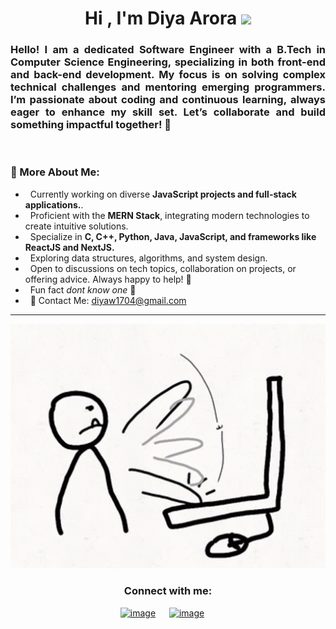 
<!--
**diya-arora/diya-arora** is a ✨ _special_ ✨ repository because its `README.md` (this file) appears on your GitHub profile.

Here are some ideas to get you started:

- 🔭 I’m currently working on ...
- 🌱 I’m currently learning ...
- 👯 I’m looking to collaborate on ...
- 🤔 I’m looking for help with ...
- 💬 Ask me about ...
- 📫 How to reach me: ...
- 😄 Pronouns: ...
- ⚡ Fun fact: ...
-->


<h1 align="center"><b>Hi</b> , I'm Diya Arora <img src="https://media.giphy.com/media/hvRJCLFzcasrR4ia7z/giphy.gif" width="35"></h1>


<h3 align="Justify"> Hello! I am a dedicated <b>Software Engineer</b> with a B.Tech in Computer Science Engineering, specializing in both front-end and back-end development. <b>My focus is on solving complex technical challenges</b> and mentoring emerging programmers. I’m passionate about coding and continuous learning, <b>always eager to enhance my skill set</b>. Let’s collaborate and build something impactful together! 🌸 </h3>


<br/>

### 🧐 More About Me:
- &nbsp;  Currently working on diverse **JavaScript projects and full-stack applications.**.<br>
- &nbsp;  Proficient with the **MERN Stack**, integrating modern technologies to create intuitive solutions.<br>
- &nbsp;  Specialize in **C, C++, Python, Java, JavaScript, and frameworks like ReactJS and NextJS.**<br>
- &nbsp;  Exploring data structures, algorithms, and system design. <br>
- &nbsp;  Open to discussions on tech topics, collaboration on projects, or offering advice. Always happy to help! 🌸 <br>
- &nbsp;  Fun fact *dont know one* 🌸 <br>
- &nbsp;  🌸 Contact Me: [diyaw1704@gmail.com](mailto:diyaw1704@gmail.com)<br>

<hr>

<div align = "center">
    <img src="./assets/pc-banging.gif" width="650"> 
</div>

<h3 align="center">Connect with me:</h3>
<div align="center">

[![image](https://img.shields.io/badge/LinkedIn-0077B5?style=for-the-badge&logo=linkedin&logoColor=white)](https://www.linkedin.com/in/diya--arora/)
&emsp;
[![image](https://img.shields.io/badge/Gmail-D14836?style=for-the-badge&logo=gmail&logoColor=white)](mailto:diyaw1704@gmail.com)
&emsp;


</div>
